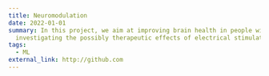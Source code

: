 ```yaml
---
title: Neuromodulation
date: 2022-01-01
summary: In this project, we aim at improving brain health in people with MS by
  investigating the possibly therapeutic effects of electrical stimulation.
tags:
  - ML
external_link: http://github.com
---
```

